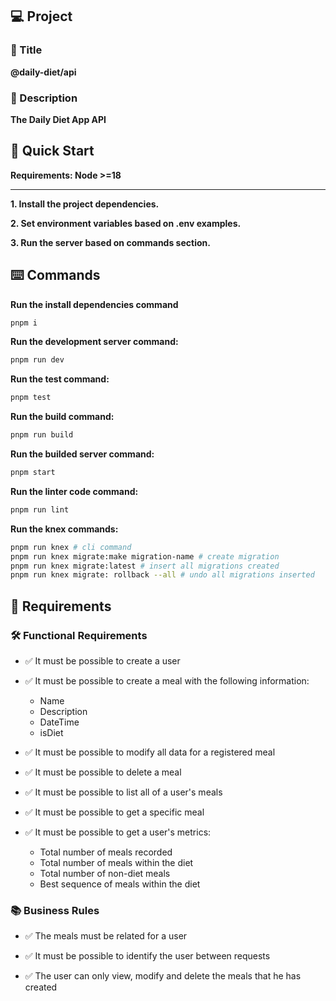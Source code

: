 ## 💻 Project

### 📖 Title
**@daily-diet/api**

### 📝 Description
**The Daily Diet App API**

## 🚀 Quick Start

**Requirements: Node >=18**

---

**1. Install the project dependencies.**

**2. Set environment variables based on .env examples.**

**3. Run the server based on commands section.**

## ⌨️ Commands

**Run the install dependencies command**

```bash
pnpm i
```

**Run the development server command:**

```bash
pnpm run dev
```

**Run the test command:**

```bash
pnpm test
```

**Run the build command:**

```bash
pnpm run build
```

**Run the builded server command:**

```bash
pnpm start
```

**Run the linter code command:**

```bash
pnpm run lint
```

**Run the knex commands:**

```bash
pnpm run knex # cli command
pnpm run knex migrate:make migration-name # create migration
pnpm run knex migrate:latest # insert all migrations created
pnpm run knex migrate: rollback --all # undo all migrations inserted
```

## 📝 Requirements

### 🛠️ Functional Requirements

- ✅ It must be possible to create a user

- ✅ It must be possible to create a meal with the following information:
  * Name
  * Description
  * DateTime
  * isDiet
  
- ✅ It must be possible to modify all data for a registered meal

- ✅ It must be possible to delete a meal

- ✅ It must be possible to list all of a user's meals

- ✅ It must be possible to get a specific meal

- ✅ It must be possible to get a user's metrics:
  * Total number of meals recorded
  * Total number of meals within the diet
  * Total number of non-diet meals
  * Best sequence of meals within the diet

### 📚 Business Rules

- ✅ The meals must be related for a user

- ✅ It must be possible to identify the user between requests

- ✅ The user can only view, modify and delete the meals that he has created

